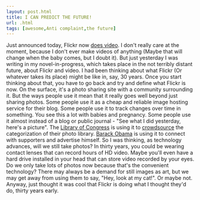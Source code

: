 ```yaml
---
layout: post.html
title: I CAN PREDICT THE FUTURE!
url: .html
tags: [awesome,Anti complaint,the future]
---
```

Just announced today, Flickr now [does video](http://www.flickr.com/photos/upload/basic/). I don't really care at the moment, because I don't ever make videos of anything (Maybe that will change when the baby comes, but I doubt it). But just yesterday I was writing in my novel-in-progress, which takes place in the not terribly distant future, about Flickr and video. I had been thinking about what Flickr (Or whatever takes its place) might be like in, say, 30 years. Once you start thinking about that, you have to go back and try and define what Flickr is now. On the surface, it's a photo sharing site with a community surrounding it. But the ways people use it mean that it really goes well beyond just sharing photos. Some people use it as a cheap and reliable image hosting service for their blog. Some people use it to track changes over time in something. You see this a lot with babies and pregnancy. Some people use it almost instead of a blog or public journal - "See what I did yesterday, here's a picture". The [Library of Congress](http://www.flickr.com/photos/library_of_congress/) is using it to [crowdsource](http://en.wikipedia.org/wiki/Crowdsourcing) the categorization of their photo library. [Barack Obama](http://www.flickr.com/photos/barackobamadotcom/) is using it to connect with supporters and advertise himself. So I was thinking, as technology advances, will we still take photos? In thirty years, you could be wearing contact lenses that can record hours of HD video. Maybe you'll even have a hard drive installed in your head that can store video recorded by your eyes. Do we only take lots of photos now because that's the convenient technology? There may always be a demand for still images as art, but we may get away from using them to say, "Hey, look at my cat!". Or maybe not. Anyway, just thought it was cool that Flickr is doing what I thought they'd do, thirty years early. 

